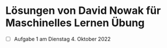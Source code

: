 # Lösungen von David Nowak für Maschinelles Lernen Übung

- [ ] Aufgabe 1 am Dienstag 4. Oktober 2022
